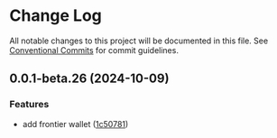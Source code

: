 # Change Log

All notable changes to this project will be documented in this file.
See [Conventional Commits](https://conventionalcommits.org) for commit guidelines.

## 0.0.1-beta.26 (2024-10-09)

### Features

- add frontier wallet ([1c50781](https://github.com/interchain-kit/frontier-extension/commit/1c50781ffb7c3cf5e6468d04a57f1f868add8c66))
